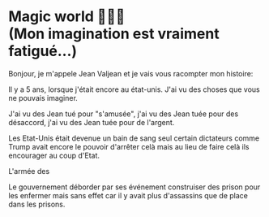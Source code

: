 # Magic world 👀🐱‍🚀 </br>  (Mon imagination est vraiment fatigué...)


Bonjour, je m'appele Jean Valjean et je vais vous racompter mon histoire:

Il y a 5 ans, lorsque j'était encore au état-unis. J'ai vu des choses que vous ne pouvais imaginer.

J'ai vu des Jean tué pour  "s'amusée", j'ai vu des Jean tuée pour des désaccord, j'ai vu des Jean tuée pour de l'argent.

Les Etat-Unis était devenue un bain de sang seul certain dictateurs comme Trump avait encore le pouvoir d'arrêter celà mais au lieu de faire celà ils encourager au coup d'Etat.

L'armée des 

Le gouvernement déborder par ses événement construiser des prison pour les enfermer mais sans effet car il y avait plus d'assassins que de place dans les prisons.

